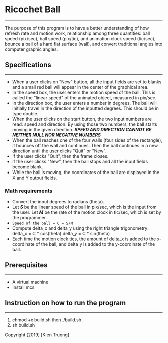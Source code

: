 # Ricochet Ball
---
The purpose of this program is to have a better understanding of how refresh
rate and motion work, relationship among three quantities: ball speed (pix/sec),
ball speed (pix/tic), and animation clock speed (tic/sec), bounce a ball of a
hard flat surface (wall), and convert traditional angles into computer graphic
angles.

## Specifications
---
* When a user clicks on "New" button, all the input fields are set to blanks and
a small red ball will appear in the center of the graphical area.
* In the speed box, the user enters the motion speed of the ball. This is called
the "linear speed" of the animated object, measured in pix/sec.
* In the direction box, the user enters a number in degrees. The ball will
initially travel in the direction of the inputted degrees. This should be in
type double.
* When the user clicks on the start button, the two input numbers are read: speed
and direction. By using those two numbers, the ball starts moving in the given
direction. ***SPEED AND DIRECTION CANNOT BE NEITHER NULL NOR NEGATIVE NUMBERS***
* When the ball reaches one of the four walls (four sides of the rectangle), it
bounces off the wall and continues. Then the ball continues in a new direction
until the user clicks "Quit" or "New".
* If the user clicks "Quit", then the frame closes.
* if the user clicks "New", then the ball stops and all the input fields become
blank.
* While the ball is moving, the coordinates of the ball are displayed in the X
and Y output fields.

### Math requirements
- Convert the input degrees to radians (theta).
- Let ***S*** be the linear speed of the ball in pix/sec, which is the input from
the user. Let ***M*** be the rate of the motion clock in tic/sec, which is set
by the programmer.
- ```Speed of the ball = C = S/M```
- Compute delta_x and delta_y using the right triangle trigonometry:
    delta_x = C * cos(theta)
    delta_y = C * sin(theta)
- Each time the motion clock tics, the amount of delta_x is added to the x-
coordinate of the ball, and delta_y is added to the y-coordinate of the ball.

## Prerequisites
---
* A virtual machine
* Install mcs

## Instruction on how to run the program
---
1. chmod +x build.sh then ./build.sh
2. sh build.sh

Copyright [2019] [Kien Truong]
